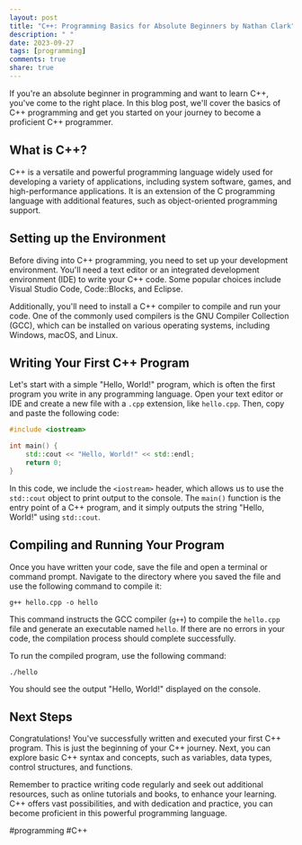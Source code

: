 ```yaml
---
layout: post
title: "C++: Programming Basics for Absolute Beginners by Nathan Clark"
description: " "
date: 2023-09-27
tags: [programming]
comments: true
share: true
---
```


If you're an absolute beginner in programming and want to learn C++, you've come to the right place. In this blog post, we'll cover the basics of C++ programming and get you started on your journey to become a proficient C++ programmer.

## What is C++?

C++ is a versatile and powerful programming language widely used for developing a variety of applications, including system software, games, and high-performance applications. It is an extension of the C programming language with additional features, such as object-oriented programming support.

## Setting up the Environment

Before diving into C++ programming, you need to set up your development environment. You'll need a text editor or an integrated development environment (IDE) to write your C++ code. Some popular choices include Visual Studio Code, Code::Blocks, and Eclipse.

Additionally, you'll need to install a C++ compiler to compile and run your code. One of the commonly used compilers is the GNU Compiler Collection (GCC), which can be installed on various operating systems, including Windows, macOS, and Linux.

## Writing Your First C++ Program

Let's start with a simple "Hello, World!" program, which is often the first program you write in any programming language. Open your text editor or IDE and create a new file with a `.cpp` extension, like `hello.cpp`. Then, copy and paste the following code:

```cpp
#include <iostream>

int main() {
    std::cout << "Hello, World!" << std::endl;
    return 0;
}
```

In this code, we include the `<iostream>` header, which allows us to use the `std::cout` object to print output to the console. The `main()` function is the entry point of a C++ program, and it simply outputs the string "Hello, World!" using `std::cout`.

## Compiling and Running Your Program

Once you have written your code, save the file and open a terminal or command prompt. Navigate to the directory where you saved the file and use the following command to compile it:

```
g++ hello.cpp -o hello
```

This command instructs the GCC compiler (`g++`) to compile the `hello.cpp` file and generate an executable named `hello`. If there are no errors in your code, the compilation process should complete successfully.

To run the compiled program, use the following command:

```
./hello
```

You should see the output "Hello, World!" displayed on the console.

## Next Steps

Congratulations! You've successfully written and executed your first C++ program. This is just the beginning of your C++ journey. Next, you can explore basic C++ syntax and concepts, such as variables, data types, control structures, and functions.

Remember to practice writing code regularly and seek out additional resources, such as online tutorials and books, to enhance your learning. C++ offers vast possibilities, and with dedication and practice, you can become proficient in this powerful programming language.

#programming #C++